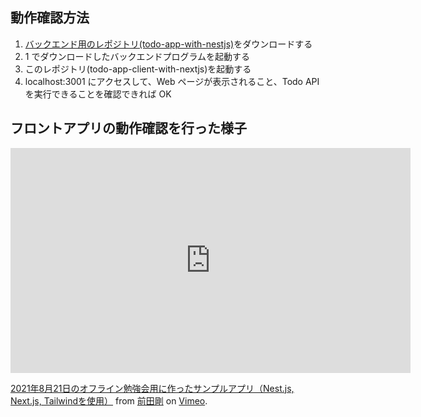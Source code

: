 ## 動作確認方法

1. [バックエンド用のレポジトリ(todo-app-with-nestjs)](https://github.com/tsuyopon-xyz/todo-app-with-nestjs)をダウンロードする
1. 1 でダウンロードしたバックエンドプログラムを起動する
1. このレポジトリ(todo-app-client-with-nextjs)を起動する
1. localhost:3001 にアクセスして、Web ページが表示されること、Todo API を実行できることを確認できれば OK

## フロントアプリの動作確認を行った様子

<iframe src="https://player.vimeo.com/video/588777555?h=f4df3ce073" width="640" height="360" frameborder="0" allow="autoplay; fullscreen; picture-in-picture" allowfullscreen></iframe>
<p><a href="https://vimeo.com/588777555">2021年8月21日のオフライン勉強会用に作ったサンプルアプリ（Nest.js, Next.js, Tailwindを使用）</a> from <a href="https://vimeo.com/user119346197">前田剛</a> on <a href="https://vimeo.com">Vimeo</a>.</p>

